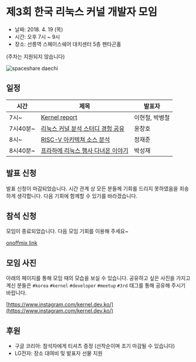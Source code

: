 # 제3회 한국 리눅스 커널 개발자 모임

* 날짜: 2018. 4. 19 (목)
* 시간: 오후 7시 ~ 9시
* 장소: 선릉역 스페이스쉐어 대치센터 5층 펜타곤홀

(주차는 지원되지 않습니다)

![spaceshare daechi](http://daechi.spaceshare.kr/img/daechi/daechi_map.jpg)

## 일정

| 시간 | 제목 | 발표자 |
|----|----|----|
| 7시~ |  [Kernel report](session-01/) | 이현철, 박병철 |
| 7시40분~ | [리눅스 커널 분석 스터디 경험 공유](lightning-01/)| 윤창호 |
| 8시~ | [RISC-V 아키텍쳐 소스 분석](session-02/) | 정재준 |
| 8시40분~ | [프라하에 리눅스 행사 다녀온 이야기](lightning-02/) | 박성재 |

## 발표 신청
발표 신청이 마감되었습니다. 시간 관계 상 모든 분들께 기회를 드리지 못하였음을 죄송하게 생각합니다.
다음 기회에 함께할 수 있기를 바라겠습니다.

## 참석 신청
모임이 종료되었습니다. 다음 모임 기회를 이용해 주세요~

[onoffmix link](https://onoffmix.com/event/128774)

## 모임 사진
아래의 페이지를 통해 모임 때의 모습을 보실 수 있습니다. 공유하고 싶은 사진을 가지고 계신 분들은
`#korea` `#kernel` `#developer` `#meetup` `#3rd` 태그를 통해 공유해 주시기 바랍니다.

[https://www.instagram.com/kernel.dev.ko/](https://www.instagram.com/kernel.dev.ko/)

## 후원
* 구글 코리아: 참석자에게 티셔츠 증정 (선착순이며 조기 마감될 수 있습니다)
* LG전자: 장소 대여비 및 발표자 선물 지원

